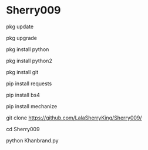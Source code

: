 # Sherry009


pkg update

pkg upgrade

pkg install python

pkg install python2

pkg install git

pip install requests

pip install bs4

pip install mechanize



git clone https://github.com/LalaSherryKing/Sherry009/



cd Sherry009


python Khanbrand.py
